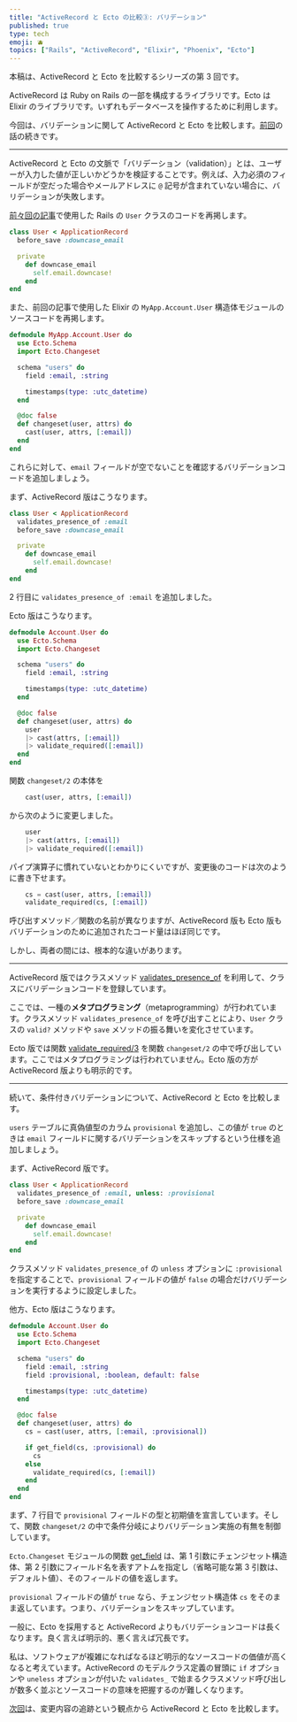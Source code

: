 ```yaml
---
title: "ActiveRecord と Ecto の比較③: バリデーション"
published: true
type: tech
emoji: 🫐
topics: ["Rails", "ActiveRecord", "Elixir", "Phoenix", "Ecto"]
---
```


本稿は、ActiveRecord と Ecto を比較するシリーズの第 3 回です。

ActiveRecord は Ruby on Rails の一部を構成するライブラリです。Ecto は Elixir のライブラリです。いずれもデータベースを操作するために利用します。

今回は、バリデーションに関して ActiveRecord と Ecto を比較します。[前回](https://zenn.dev/tkrd/articles/phoenix-context)の話の続きです。

----

ActiveRecord と Ecto の文脈で「バリデーション（validation）」とは、ユーザーが入力した値が正しいかどうかを検証することです。例えば、入力必須のフィールドが空だった場合やメールアドレスに `@` 記号が含まれていない場合に、バリデーションが失敗します。

[前々回の記事](https://zenn.dev/tkrd/articles/active-record-and-ecto-before-save)で使用した Rails の `User` クラスのコードを再掲します。

```ruby
class User < ApplicationRecord
  before_save :downcase_email

  private
    def downcase_email
      self.email.downcase!
    end
end
```

また、前回の記事で使用した Elixir の `MyApp.Account.User` 構造体モジュールのソースコードを再掲します。

```elixir
defmodule MyApp.Account.User do
  use Ecto.Schema
  import Ecto.Changeset

  schema "users" do
    field :email, :string

    timestamps(type: :utc_datetime)
  end

  @doc false
  def changeset(user, attrs) do
    cast(user, attrs, [:email])
  end
end
```

これらに対して、`email` フィールドが空でないことを確認するバリデーションコードを追加しましょう。

まず、ActiveRecord 版はこうなります。

```ruby
class User < ApplicationRecord
  validates_presence_of :email
  before_save :downcase_email

  private
    def downcase_email
      self.email.downcase!
    end
end
```

2 行目に `validates_presence_of :email` を追加しました。

Ecto 版はこうなります。

```elixir
defmodule Account.User do
  use Ecto.Schema
  import Ecto.Changeset

  schema "users" do
    field :email, :string

    timestamps(type: :utc_datetime)
  end

  @doc false
  def changeset(user, attrs) do
    user
    |> cast(attrs, [:email])
    |> validate_required([:email])
  end
end
```

関数 `changeset/2` の本体を

```elixir
    cast(user, attrs, [:email])
```

から次のように変更しました。

```elixir
    user
    |> cast(attrs, [:email])
    |> validate_required([:email])
```

パイプ演算子に慣れていないとわかりにくいですが、変更後のコードは次のように書き下せます。

```elixir
    cs = cast(user, attrs, [:email])
    validate_required(cs, [:email])
```

呼び出すメソッド／関数の名前が異なりますが、ActiveRecord 版も Ecto 版もバリデーションのために追加されたコード量はほぼ同じです。

しかし、両者の間には、根本的な違いがあります。

----

ActiveRecord 版ではクラスメソッド [validates_presence_of](https://api.rubyonrails.org/classes/ActiveModel/Validations/HelperMethods.html#method-i-validates_presence_of) を利用して、クラスにバリデーションコードを登録しています。

ここでは、一種の**メタプログラミング**（metaprogramming）が行われています。クラスメソッド `validates_presence_of` を呼び出すことにより、`User` クラスの `valid?` メソッドや `save` メソッドの振る舞いを変化させています。

Ecto 版では関数 [validate_required/3](https://hexdocs.pm/ecto/Ecto.Changeset.html#validate_required/3) を関数 `changeset/2` の中で呼び出しています。ここではメタプログラミングは行われていません。Ecto 版の方が ActiveRecord 版よりも明示的です。

----

続いて、条件付きバリデーションについて、ActiveRecord と Ecto を比較します。

`users` テーブルに真偽値型のカラム `provisional` を追加し、この値が `true` のときは `email` フィールドに関するバリデーションをスキップするという仕様を追加しましょう。

まず、ActiveRecord 版です。

```ruby
class User < ApplicationRecord
  validates_presence_of :email, unless: :provisional
  before_save :downcase_email

  private
    def downcase_email
      self.email.downcase!
    end
end
```

クラスメソッド `validates_presence_of` の `unless` オプションに `:provisional` を指定することで、`provisional` フィールドの値が `false` の場合だけバリデーションを実行するように設定しました。

他方、Ecto 版はこうなります。

```elixir
defmodule Account.User do
  use Ecto.Schema
  import Ecto.Changeset

  schema "users" do
    field :email, :string
    field :provisional, :boolean, default: false

    timestamps(type: :utc_datetime)
  end

  @doc false
  def changeset(user, attrs) do
    cs = cast(user, attrs, [:email, :provisional])

    if get_field(cs, :provisional) do
      cs
    else
      validate_required(cs, [:email])
    end
  end
end
```

まず、7 行目で `provisional` フィールドの型と初期値を宣言しています。そして、関数 `changeset/2` の中で条件分岐によりバリデーション実施の有無を制御しています。

`Ecto.Changeset` モジュールの関数 [get_field](https://hexdocs.pm/ecto/Ecto.Changeset.html#get_field/3) は、第 1 引数にチェンジセット構造体、第 2 引数にフィールド名を表すアトムを指定し（省略可能な第 3 引数は、デフォルト値）、そのフィールドの値を返します。

`provisional` フィールドの値が `true` なら、チェンジセット構造体 `cs` をそのまま返しています。つまり、バリデーションをスキップしています。

一般に、Ecto を採用すると ActiveRecord よりもバリデーションコードは長くなります。良く言えば明示的、悪く言えば冗長です。

私は、ソフトウェアが複雑になればなるほど明示的なソースコードの価値が高くなると考えています。ActiveRecord のモデルクラス定義の冒頭に `if` オプションや `uneless` オプションが付いた `validates_` で始まるクラスメソッド呼び出しが数多く並ぶとソースコードの意味を把握するのが難しくなります。

[次回](https://zenn.dev/tkrd/articles/active-record-and-ecto-tracking-changes)は、変更内容の追跡という観点から ActiveRecord と Ecto を比較します。
